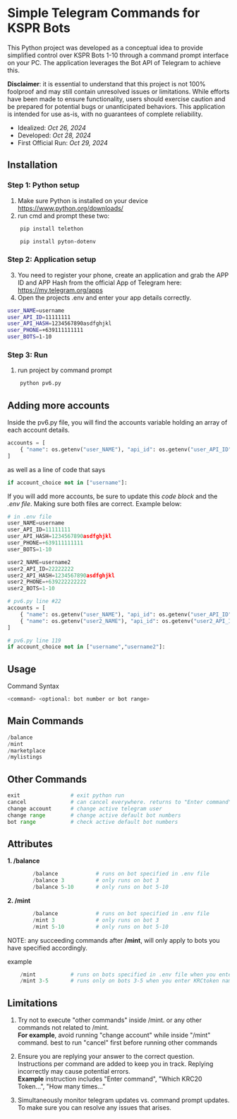 # Simple Telegram Commands for KSPR Bots
This Python project was developed as a conceptual idea to provide simplified control over KSPR Bots 1-10 through a command prompt interface on your PC. The application leverages the Bot API of Telegram to achieve this.

**Disclaimer**: it is essential to understand that this project is not 100% foolproof and may still contain unresolved issues or limitations. While efforts have been made to ensure functionality, users should exercise caution and be prepared for potential bugs or unanticipated behaviors. This application is intended for use as-is, with no guarantees of complete reliability.

- Idealized: _Oct 26, 2024_
- Developed: _Oct 28, 2024_
- First Official Run: _Oct 29, 2024_


## Installation
### Step 1: Python setup
1. Make sure Python is installed on your device https://www.python.org/downloads/
2. run cmd and prompt these two:
```bash
    pip install telethon
```
```bash
    pip install pyton-dotenv
```

### Step 2: Application setup
3. You need to register your phone, create an application and grab the APP ID and APP Hash from the official App of Telegram here: https://my.telegram.org/apps
4. Open the projects .env and enter your app details correctly.
```bash
user_NAME=username
user_API_ID=11111111
user_API_HASH=1234567890asdfghjkl
user_PHONE=+639111111111
user_BOTS=1-10
```

### Step 3: Run
1. run project by command prompt
```bash
    python pv6.py
```

## Adding more accounts
Inside the pv6.py file, you will find the accounts variable holding an array of each account details.
```python
accounts = [
    { "name": os.getenv("user_NAME"), "api_id": os.getenv("user_API_ID"), "api_hash": os.getenv("user_API_HASH"), "phone": os.getenv("user_PHONE"), "bot_range": os.getenv("user_BOTS") }
]
```
as well as a line of code that says
```python
if account_choice not in ["username"]:
```
If you will add more accounts, be sure to update this *code block* and the *.env file*. Making sure both files are correct. Example below:

```python
# in .env file
user_NAME=username
user_API_ID=11111111
user_API_HASH=1234567890asdfghjkl
user_PHONE=+639111111111
user_BOTS=1-10

user2_NAME=username2
user2_API_ID=22222222
user2_API_HASH=1234567890asdfghjkl
user2_PHONE=+639222222222
user2_BOTS=1-10

# pv6.py line #22
accounts = [
    { "name": os.getenv("user_NAME"), "api_id": os.getenv("user_API_ID"), "api_hash": os.getenv("user_API_HASH"), "phone": os.getenv("user_PHONE"), "bot_range": os.getenv("user_BOTS") },
    { "name": os.getenv("user2_NAME"), "api_id": os.getenv("user2_API_ID"), "api_hash": os.getenv("user2_API_HASH"), "phone": os.getenv("user2_PHONE"), "bot_range": os.getenv("user2_BOTS") }
]

# pv6.py line 119
if account_choice not in ["username","username2"]:
```


## Usage

Command Syntax
```bash
<command> <optional: bot number or bot range>
```

## Main Commands
```python
/balance
/mint
/marketplace
/mylistings
```

## Other Commands
```python
exit                # exit python run
cancel              # can cancel everywhere. returns to "Enter command"
change account      # change active telegram user
change range		# change active default bot numbers
bot range           # check active default bot numbers
```

## Attributes

**1. /balance _<any number or consecutive range>_**
```python	
        /balance            # runs on bot specified in .env file
        /balance 3          # only runs on bot 3
        /balance 5-10       # only runs on bot 5-10
```
**2. /mint _<any number or consecutive range>_**
```python				
        /balance            # runs on bot specified in .env file
        /mint 3             # only runs on bot 3
        /mint 5-10          # only runs on bot 5-10
```			
NOTE: 
    any succeeding commands after **/mint**, will only apply to bots you  have specified accordingly.

example	
```python	
    /mint           # runs on bots specified in .env file when you enter KRCtoken name, minting times, and gas fee
	/mint 3-5       # runs only on bots 3-5 when you enter KRCtoken name, minting times, and gas fee
```

## Limitations						
1. Try not to execute "other commands" inside /mint. or any other commands not related to /mint.		
**For example**, avoid running "change account" while inside "/mint" command. best to run "cancel" first before running other commands						
								
2. Ensure you are replying your answer to the correct question. Instructions per command are added to keep you in track. Replying incorrectly may cause potential errors.						
**Example** instruction includes "Enter command", "Which KRC20 Token...", "How many times..."						
								
3. Simultaneously monitor telegram updates vs. command prompt updates. To make sure you can resolve any issues that arises.	